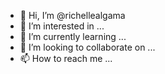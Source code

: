 - 👋 Hi, I’m @richellealgama
- 👀 I’m interested in ...
- 🌱 I’m currently learning ...
- 💞️ I’m looking to collaborate on ...
- 📫 How to reach me ...

<!---
richellealgama/richellealgama is a ✨ special ✨ repository because its `README.md` (this file) appears on your GitHub profile.
You can click the Preview link to take a look at your changes.
--->
